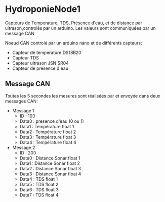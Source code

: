 # HydroponieNode1
Capteurs de Temperature, TDS, Présence d'eau, et de distance par ultrason,controlés par un arduino. Les valeurs sont communiquées par un message CAN

Noeud CAN controlé par un arduino nano et de différents capteurs:
- Capteur de temperature DS18B20
- Capteur TDS
- Capteur ultrason JSN SR04
- Capteur de présence d'eau

## Message CAN
Toutes les 5 secondes les mesures sont réalisées par et envoyée dans deux messages CAN:
* Message 1
    * ID : 100
    * Data0 : presence d'eau (0 ou 1)
    * Data1 : Température float 1
    * Data2 : Température float 2
    * Data3 : Température float 3
    * Data4 : Température float 4
* Message 2
    * ID : 200
    * Data0 : Distance Sonar float 1
    * Data1 : Distance Sonar float 2
    * Data2 : Distance Sonar float 3
    * Data3 : Distance Sonar float 4
    * Data4 : TDS float 1
    * Data5 : TDS float 2
    * Data6 : TDS float 3
    * Data7 : TDS float 4
